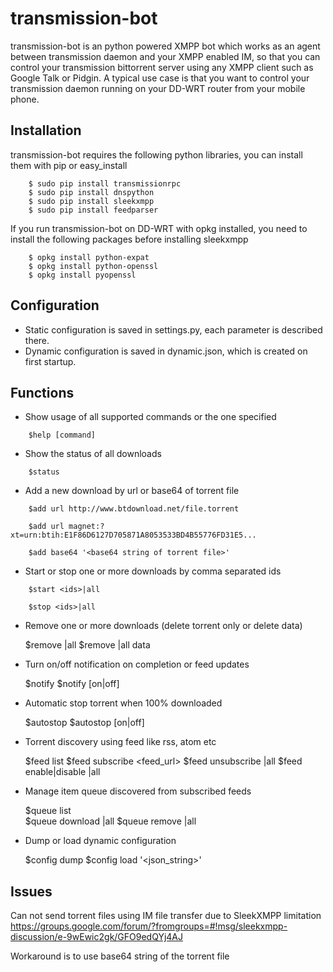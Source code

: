 # transmission-bot

transmission-bot is an python powered XMPP bot which works as an agent 
between transmission daemon and your XMPP enabled IM, so that you can control 
your transmission bittorrent server using any XMPP client such as Google Talk 
or Pidgin.
A typical use case is that you want to control your transmission daemon running
on your DD-WRT router from your mobile phone.


## Installation
transmission-bot requires the following python libraries, you can install them
with pip or easy_install
```
    $ sudo pip install transmissionrpc
    $ sudo pip install dnspython
    $ sudo pip install sleekxmpp
    $ sudo pip install feedparser
```
If you run transmission-bot on DD-WRT with opkg installed, you need to install
the following packages before installing sleekxmpp
```
    $ opkg install python-expat
    $ opkg install python-openssl
    $ opkg install pyopenssl
```
## Configuration
* Static configuration is saved in settings.py, each parameter is described there.
* Dynamic configuration is saved in dynamic.json, which is created on first 
startup.


## Functions
* Show usage of all supported commands or the one specified
```
    $help [command]
```
* Show the status of all downloads
```
    $status
```
* Add a new download by url or base64 of torrent file
```
    $add url http://www.btdownload.net/file.torrent

    $add url magnet:?xt=urn:btih:E1F86D6127D705871A8053533BD4B55776FD31E5...
    
    $add base64 '<base64 string of torrent file>'
```
* Start or stop one or more downloads by comma separated ids
```
    $start <ids>|all
    
    $stop <ids>|all
```
* Remove one or more downloads (delete torrent only or delete data)

    $remove <ids>|all
    $remove <ids>|all data

* Turn on/off notification on completion or feed updates

    $notify
    $notify [on|off]

* Automatic stop torrent when 100% downloaded

    $autostop
    $autostop [on|off]

* Torrent discovery using feed like rss, atom etc 

    $feed list
    $feed subscribe <feed_url>
    $feed unsubscribe <ids>|all
    $feed enable|disable <ids>|all

* Manage item queue discovered from subscribed feeds

    $queue list             
    $queue download <ids>|all 
    $queue remove <ids>|all   

* Dump or load dynamic configuration 

    $config dump
    $config load '<json_string>'

## Issues
Can not send torrent files using IM file transfer due to SleekXMPP limitation
https://groups.google.com/forum/?fromgroups=#!msg/sleekxmpp-discussion/e-9wEwic2gk/GFO9edQYj4AJ

Workaround is to use base64 string of the torrent file
